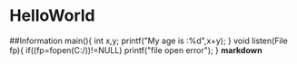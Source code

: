 # HelloWorld

##Information
main(){
  int x,y;
  printf("My age is :%d",x+y);
}
void listen(File fp){
  if((fp=fopen(C:/))!=NULL)
    printf("file open error");
}
**markdown**


